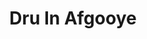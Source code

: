 ---
type: "still"
title: "Dru In Afgooye"
image: "Dru In Afgooye.jpg"
thumbnail: "Dru In Afgooye_thumb.jpg"
---